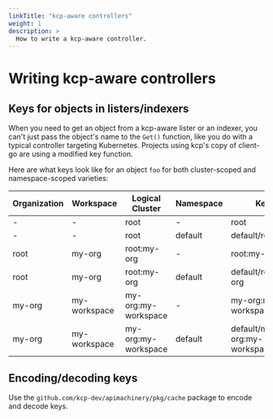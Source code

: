```yaml
---
linkTitle: "kcp-aware controllers"
weight: 1
description: >
  How to write a kcp-aware controller.
---
```


# Writing kcp-aware controllers

## Keys for objects in listers/indexers

When you need to get an object from a kcp-aware lister or an indexer, you can't just pass the object's name to the
`Get()` function, like you do with a typical controller targeting Kubernetes. Projects using kcp's copy of client-go
are using a modified key function.

Here are what keys look like for an object `foo` for both cluster-scoped and namespace-scoped varieties:

|Organization|Workspace|Logical Cluster|Namespace|Key|
|-|-|-|-|-|
|-|-|root|-|root|foo|
|-|-|root|default|default/root|foo|
|root|my-org|root:my-org|-|root:my-org|foo|
|root|my-org|root:my-org|default|default/root:my-org|foo|
|my-org|my-workspace|my-org:my-workspace|-|my-org:my-workspace|foo|
|my-org|my-workspace|my-org:my-workspace|default|default/my-org:my-workspace|foo|

## Encoding/decoding keys

Use the `github.com/kcp-dev/apimachinery/pkg/cache` package to encode and decode keys.
